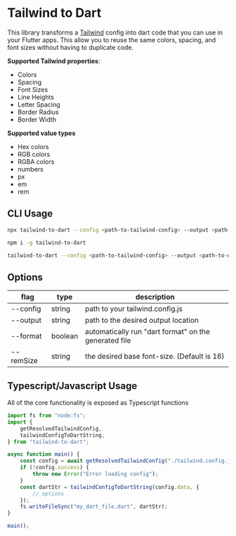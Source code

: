 # Tailwind to Dart

This library transforms a [Tailwind](https://tailwindcss.com/) config into dart code that you can use in your Flutter apps. This allow you to reuse the same colors, spacing, and font sizes without having to duplicate code.

**Supported Tailwind properties**:

-   Colors
-   Spacing
-   Font Sizes
-   Line Heights
-   Letter Spacing
-   Border Radius
-   Border Width

**Supported value types**

-   Hex colors
-   RGB colors
-   RGBA colors
-   numbers
-   px
-   em
-   rem

## CLI Usage

```bash
npx tailwind-to-dart --config <path-to-tailwind-config> --output <path-to-output-file>
```

```bash
npm i -g tailwind-to-dart

tailwind-to-dart --config <path-to-tailwind-config> --output <path-to-output-file>
```

## Options

| flag      | type    | description                                           |
| --------- | ------- | ----------------------------------------------------- |
| --config  | string  | path to your tailwind.config.js                       |
| --output  | string  | path to the desired output location                   |
| --format  | boolean | automatically run "dart format" on the generated file |
| --remSize | string  | the desired base font-size. (Default is 16)           |

## Typescript/Javascript Usage

All of the core functionality is exposed as Typescript functions

```ts
import fs from "node:fs";
import {
    getResolvedTailwindConfig,
    tailwindConfigToDartString,
} from "tailwind-to-dart";

async function main() {
    const config = await getResolvedTailwindConfig("./tailwind.config.js");
    if (!config.success) {
        throw new Error("Error loading config");
    }
    const dartStr = tailwindConfigToDartString(config.data, {
        // options
    });
    fs.writeFileSync("my_dart_file.dart", dartStr);
}

main();
```
